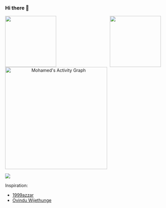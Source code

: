 ### Hi there 👋

<div>
  <a href="https://github.com/anuraghazra/github-readme-stats">
    <img align="left" src="https://github-readme-stats.vercel.app/api?username=mohamedSabry0&show_icons=true&theme=merko&include_all_commits=true" height="165"/>
  </a>
  
  <a href="https://github.com/anuraghazra/github-readme-stats">
    <img align="right" src="https://github-readme-stats.vercel.app/api/top-langs/?username=mohamedSabry0&layout=compact&langs_count=10" height="165"/>
  </a>
  
  <a align="center" href="https://github.com/ashutosh00710/github-readme-activity-graph"><img height="330" alt="Mohamed's Activity Graph" src="https://activity-graph.herokuapp.com/graph/?username=mohamedSabry0&bg_color=fff&point=30a14e&line=9be9a8&color=000"/></a>

  <img align="center" src="https://github-profile-trophy.vercel.app/?username=mohamedSabry0&theme=juicyfresh&no-bg=true&rank=-SECRET" />
  
</div>


Inspiration: 
- [1999azzar](https://github.com/1999azzar)
- [Ovindu Wijethunge](https://github.com/OvinduWijethunge)
